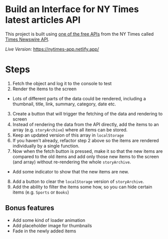 # Build an Interface for NY Times latest articles API

This project is built using [one of the free APIs](https://developer.nytimes.com/apis) from the NY Times called [Times Newswire API](https://developer.nytimes.com/docs/timeswire-product/1/overview).

_Live Version:_ https://nytimes-app.netlify.app/

# Steps

1. Fetch the object and log it to the console to test
2. Render the items to the screen

- Lots of different parts of the data could be rendered, including a thumbnail, title, link, summary, category, date etc.

3. Create a button that will trigger the fetching of the data and rendering to screen
4. Instead of rendering the data from the API directly, add the items to an array (e.g. `storyArchive`) where all items can be stored.
5. Keep an updated version of this array in `localStorage`
6. If you haven't already, refactor step 2 above so the items are rendered individually by a single function.
7. Now when the fetch button is pressed, make it so that the new items are compared to the old items and add only those new items to the screen (and array) without re-rendering the whole `storyArchive`.

- Add some indicator to show that the new items are new.

8. Add a button to clear the `localStorage` version of `storyArchive`.
9. Add the ability to filter the items some how, so you can hide certain items (e.g. `Sports` or `Books`)

## Bonus features

- Add some kind of loader animation
- Add placeholder image for thumbnails
- Fade in the newly added items
